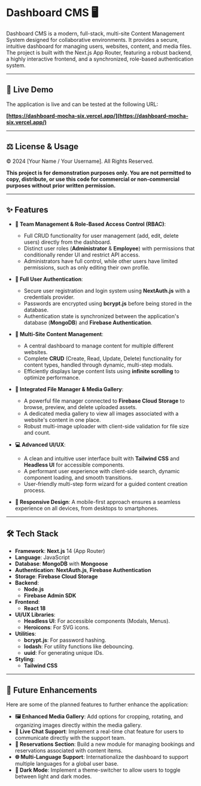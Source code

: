 # Dashboard CMS 🖥️

Dashboard CMS is a modern, full-stack, multi-site Content Management System designed for collaborative environments. It provides a secure, intuitive dashboard for managing users, websites, content, and media files. The project is built with the Next.js App Router, featuring a robust backend, a highly interactive frontend, and a synchronized, role-based authentication system.

---

## 🚀 Live Demo

The application is live and can be tested at the following URL:

**[https://dashboard-mocha-six.vercel.app/](https://dashboard-mocha-six.vercel.app/)**

---

## ⚖️ License & Usage

© 2024 [Your Name / Your Username]. All Rights Reserved.

**This project is for demonstration purposes only. You are not permitted to copy, distribute, or use this code for commercial or non-commercial purposes without prior written permission.**

---

## ✨ Features

* **👥 Team Management & Role-Based Access Control (RBAC)**:
    * Full CRUD functionality for user management (add, edit, delete users) directly from the dashboard.
    * Distinct user roles (**Administrator** & **Employee**) with permissions that conditionally render UI and restrict API access.
    * Administrators have full control, while other users have limited permissions, such as only editing their own profile.

* **🔐 Full User Authentication**:
    * Secure user registration and login system using **NextAuth.js** with a credentials provider.
    * Passwords are encrypted using **bcrypt.js** before being stored in the database.
    * Authentication state is synchronized between the application's database (**MongoDB**) and **Firebase Authentication**.

* **📝 Multi-Site Content Management**:
    * A central dashboard to manage content for multiple different websites.
    * Complete **CRUD** (Create, Read, Update, Delete) functionality for content types, handled through dynamic, multi-step modals.
    * Efficiently displays large content lists using **infinite scrolling** to optimize performance.

* **📂 Integrated File Manager & Media Gallery**:
    * A powerful file manager connected to **Firebase Cloud Storage** to browse, preview, and delete uploaded assets.
    * A dedicated media gallery to view all images associated with a website's content in one place.
    * Robust multi-image uploader with client-side validation for file size and count.

* **💻 Advanced UI/UX**:
    * A clean and intuitive user interface built with **Tailwind CSS** and **Headless UI** for accessible components.
    * A performant user experience with client-side search, dynamic component loading, and smooth transitions.
    * User-friendly multi-step form wizard for a guided content creation process.

* **📱 Responsive Design**: A mobile-first approach ensures a seamless experience on all devices, from desktops to smartphones.

---

## 🛠️ Tech Stack

* **Framework**: **Next.js** 14 (App Router)
* **Language**: JavaScript
* **Database**: **MongoDB** with **Mongoose**
* **Authentication**: **NextAuth.js**, **Firebase Authentication**
* **Storage**: **Firebase Cloud Storage**
* **Backend**:
    * **Node.js**
    * **Firebase Admin SDK**
* **Frontend**:
    * **React 18**
* **UI/UX Libraries**:
    * **Headless UI**: For accessible components (Modals, Menus).
    * **Heroicons**: For SVG icons.
* **Utilities**:
    * **bcrypt.js**: For password hashing.
    * **lodash**: For utility functions like debouncing.
    * **uuid**: For generating unique IDs.
* **Styling**:
    * **Tailwind CSS**

---

## 🚀 Future Enhancements

Here are some of the planned features to further enhance the application:

* **🖼️ Enhanced Media Gallery**: Add options for cropping, rotating, and organizing images directly within the media gallery.
* **💬 Live Chat Support**: Implement a real-time chat feature for users to communicate directly with the support team.
* **📅 Reservations Section**: Build a new module for managing bookings and reservations associated with content items.
* **🌐 Multi-Language Support**: Internationalize the dashboard to support multiple languages for a global user base.
* **🌙 Dark Mode**: Implement a theme-switcher to allow users to toggle between light and dark modes.
